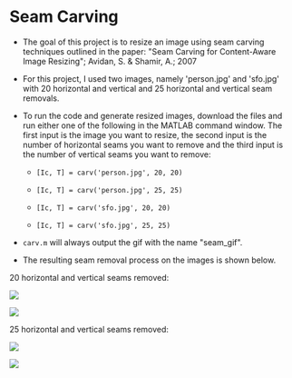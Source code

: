 # Seam Carving

- The goal of this project is to resize an image using seam carving techniques outlined in the paper: "Seam Carving for Content-Aware Image Resizing"; Avidan, S. & Shamir, A.; 2007

- For this project, I used two images, namely 'person.jpg' and 'sfo.jpg' with 20 horizontal and vertical and 25 horizontal and vertical seam removals.

- To run the code and generate resized images, download the files and run either one of the following in the MATLAB command window. The first input is the image you want to resize, the second input is the number of horizontal seams you want to remove and the third input is the number of vertical seams you want to remove:

  - `[Ic, T] = carv('person.jpg', 20, 20)`
  
  - `[Ic, T] = carv('person.jpg', 25, 25)`
  
  - `[Ic, T] = carv('sfo.jpg', 20, 20)`
  
  - `[Ic, T] = carv('sfo.jpg', 25, 25)`
 
 - `carv.m` will always output the gif with the name "seam_gif".
 
 - The resulting seam removal process on the images is shown below.
 
 20 horizontal and vertical seams removed:
 
 ![](Images/person_20.gif)
 
 ![](Images/sfo_20.gif)

25 horizontal and vertical seams removed:

 ![](Images/person_25.gif)
 
 ![](Images/sfo_25.gif)
